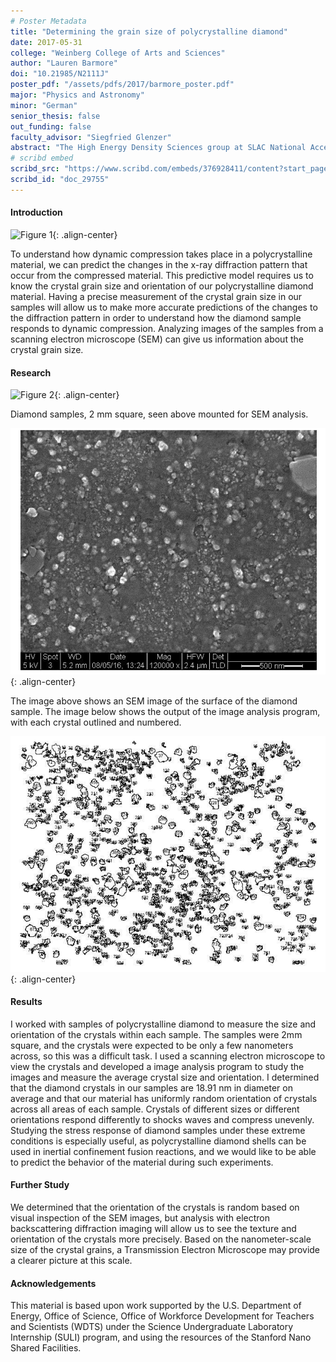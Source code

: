 ```yaml
---
# Poster Metadata
title: "Determining the grain size of polycrystalline diamond"
date: 2017-05-31
college: "Weinberg College of Arts and Sciences"
author: "Lauren Barmore"
doi: "10.21985/N2111J"
poster_pdf: "/assets/pdfs/2017/barmore_poster.pdf"
major: "Physics and Astronomy"
minor: "German"
senior_thesis: false
out_funding: false
faculty_advisor: "Siegfried Glenzer"
abstract: "The High Energy Density Sciences group at SLAC National Accelerator Laboratory studies materials in extreme conditions such as very high temperatures and pressures. We use shock waves produced by the Linac Coherent Light Source to compress polycrystalline diamond samples. Compressing these samples allows us to use x-ray diffraction to study the changes to the material’s structure as it experiences high pressure conditions. As a result of the shock wave, the polycrystalline diamond samples undergo dynamic compression. Polycrystalline diamond is valuable to study because it can be formed into ablator capsules for use in inertial confinement fusion reactions."
# scribd embed
scribd_src: "https://www.scribd.com/embeds/376928411/content?start_page=1&view_mode=scroll&access_key=key-vWKdmhhqLlRbeMStvV7V&show_recommendations=true"
scribd_id: "doc_29755"
---
```

#### Introduction

![Figure 1](/assets/images/2017/polycrystalline-1.png){: .align-center}

To understand how dynamic compression takes place in a polycrystalline material, we can predict the changes in the x-ray diffraction pattern that occur from the compressed material. This predictive model requires us to know the crystal grain size and orientation of our polycrystalline diamond material. Having a precise measurement of the crystal grain size in our samples will allow us to make more accurate predictions of the changes to the diffraction pattern in order to understand how the diamond sample responds to dynamic compression.
Analyzing images of the samples from a scanning electron microscope (SEM) can give us information about the crystal grain size.

#### Research

![Figure 2](/assets/images/2017/polycrystalline-2.png){: .align-center}

Diamond samples, 2 mm square, seen above mounted for SEM analysis.

![Figure 3](/assets/images/2017/polycrystalline-3.png){: .align-center}

The image above shows an SEM image of the surface of the diamond sample. The image below shows the output of the image analysis program, with each crystal outlined and numbered.

![Figure 4](/assets/images/2017/polycrystalline-4.png){: .align-center}

#### Results

I worked with samples of polycrystalline diamond to measure the size and orientation of the crystals within each sample. The samples were 2mm square, and the crystals were expected to be only a few nanometers across, so this was a difficult task. I used a scanning electron microscope to view the crystals and developed a image analysis program to study the images and measure the average crystal size and orientation. I determined that the diamond crystals in our samples are 18.91 nm in diameter on average and that our material has uniformly random orientation of crystals across all areas of each sample. Crystals of different sizes or different orientations respond differently to shocks waves and compress unevenly. Studying the stress response of diamond samples under these extreme conditions is especially useful, as polycrystalline diamond shells can be used in inertial confinement fusion reactions, and we would like to be able to predict the behavior of the material during such experiments.

#### Further Study

We determined that the orientation of the crystals is random based on visual inspection of the SEM images, but analysis with electron backscattering diffraction imaging will allow us to see the texture and orientation of the crystals more precisely. Based on the nanometer-scale size of the crystal grains, a Transmission Electron Microscope may provide a clearer picture at this scale.

#### Acknowledgements

This material is based upon work supported by the U.S. Department of Energy, Office of Science, Office of Workforce Development for Teachers and Scientists (WDTS) under the Science Undergraduate Laboratory Internship (SULI) program, and using the resources of the Stanford Nano Shared Facilities.
